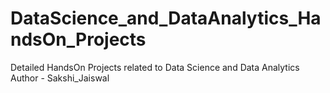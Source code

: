 # DataScience_and_DataAnalytics_HandsOn_Projects
Detailed HandsOn Projects related to Data Science and Data Analytics
<br>
Author - Sakshi_Jaiswal
